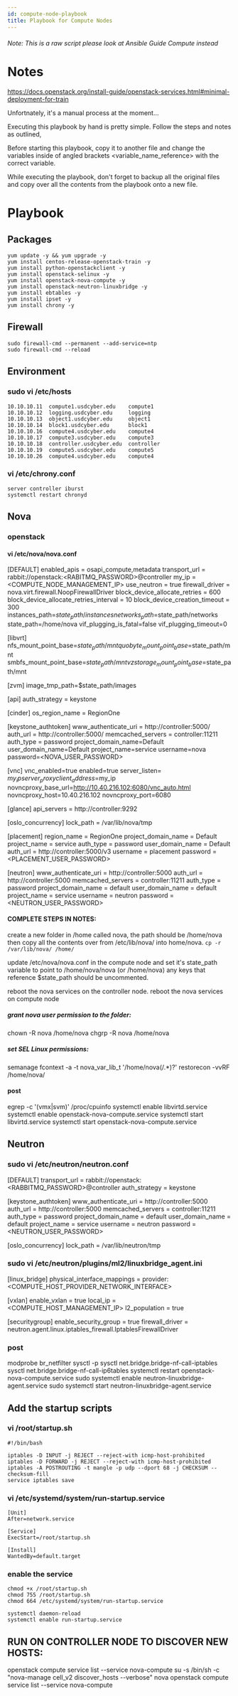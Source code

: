 ```yaml
---
id: compute-node-playbook
title: Playbook for Compute Nodes
---
```


###### Note: This is a raw script please look at Ansible Guide Compute instead

# Notes
https://docs.openstack.org/install-guide/openstack-services.html#minimal-deployment-for-train

Unfortnately, it's a manual process at the moment...

Executing this playbook by hand is pretty simple. Follow the steps and notes as outlined,

Before starting this playbook, copy it to another file and change the variables inside of angled brackets <variable_name_reference> with the correct variable.

While executing the playbook, don't forget to backup all the original files and copy over all the contents from the playbook onto a new file.

# Playbook
## Packages
```
yum update -y && yum upgrade -y
yum install centos-release-openstack-train -y
yum install python-openstackclient -y
yum install openstack-selinux -y
yum install openstack-nova-compute -y
yum install openstack-neutron-linuxbridge -y
yum install ebtables -y 
yum install ipset -y
yum install chrony -y
```
## Firewall
```
sudo firewall-cmd --permanent --add-service=ntp
sudo firewall-cmd --reload
```
## Environment
### sudo vi /etc/hosts
```
10.10.10.11  compute1.usdcyber.edu    compute1
10.10.10.12  logging.usdcyber.edu     logging
10.10.10.13  object1.usdcyber.edu     object1
10.10.10.14  block1.usdcyber.edu      block1
10.10.10.16  compute4.usdcyber.edu    compute4
10.10.10.17  compute3.usdcyber.edu    compute3
10.10.10.18  controller.usdcyber.edu  controller
10.10.10.19  compute5.usdcyber.edu    compute5
10.10.10.26  compute4.usdcyber.edu    compute4
```
### vi /etc/chrony.conf
```
server controller iburst
systemctl restart chronyd
```
## Nova
### openstack
#### vi /etc/nova/nova.conf
[DEFAULT]
enabled_apis = osapi_compute,metadata
transport_url = rabbit://openstack:<RABITMQ_PASSWORD>@controller
my_ip = <COMPUTE_NODE_MANAGEMENT_IP>
use_neutron = true
firewall_driver = nova.virt.firewall.NoopFirewallDriver
block_device_allocate_retries = 600
block_device_allocate_retries_interval = 10
block_device_creation_timeout = 300
instances_path=$state_path/instances
networks_path=$state_path/networks
state_path=/home/nova
vif_plugging_is_fatal=false
vif_plugging_timeout=0

[libvrt]
nfs_mount_point_base=$state_path/mnt
quobyte_mount_point_base=$state_path/mnt
smbfs_mount_point_base=$state_path/mnt
vzstorage_mount_point_base=$state_path/mnt

[zvm]
image_tmp_path=$state_path/images

[api]
auth_strategy = keystone

[cinder]
os_region_name = RegionOne

[keystone_authtoken]
www_authenticate_uri = http://controller:5000/
auth_url = http://controller:5000/
memcached_servers = controller:11211
auth_type = password
project_domain_name=Default
user_domain_name=Default
project_name=service
username=nova
password=<NOVA_USER_PASSWORD>

[vnc]
vnc_enabled=true
enabled=true
server_listen= $my_ip
server_proxyclient_address=$my_ip
novncproxy_base_url=http://10.40.216.102:6080/vnc_auto.html
novncproxy_host=10.40.216.102
novncproxy_port=6080

[glance]
api_servers = http://controller:9292

[oslo_concurrency]
lock_path = /var/lib/nova/tmp

[placement]
region_name = RegionOne
project_domain_name = Default
project_name = service
auth_type = password
user_domain_name = Default
auth_url = http://controller:5000/v3
username = placement
password = <PLACEMENT_USER_PASSWORD>

[neutron]
www_authenticate_uri = http://controller:5000
auth_url = http://controller:5000
memcached_servers = controller:11211
auth_type = password
project_domain_name = default
user_domain_name = default
project_name = service
username = neutron
password = <NEUTRON_USER_PASSWORD>

#### COMPLETE STEPS IN NOTES:
create a new folder in /home called nova, the path should be /home/nova
then copy all the contents over from /etc/lib/nova/ into home/nova. `cp -r /var/lib/nova/ /home/`

update /etc/nova/nova.conf in the compute node and set it's state_path variable to point to /home/nova/nova (or /home/nova)
any keys that reference $state_path should be uncommented.


reboot the nova services on the controller node.
reboot the nova services on compute node
##### grant nova user permission to the folder:
chown -R nova /home/nova 
chgrp -R nova /home/nova
##### set SEL Linux permissions: 
semanage fcontext -a -t nova_var_lib_t '/home/nova(/.*)?'
restorecon -vvRF /home/nova/
#### post
egrep -c '(vmx|svm)' /proc/cpuinfo
systemctl enable libvirtd.service 
systemctl enable openstack-nova-compute.service
systemctl start libvirtd.service 
systemctl start openstack-nova-compute.service


## Neutron
### sudo vi /etc/neutron/neutron.conf
[DEFAULT]
transport_url = rabbit://openstack:<RABBITMQ_PASSWORD>@controller
auth_strategy = keystone

[keystone_authtoken]
www_authenticate_uri = http://controller:5000
auth_url = http://controller:5000
memcached_servers = controller:11211
auth_type = password
project_domain_name = default
user_domain_name = default
project_name = service
username = neutron
password = <NEUTRON_USER_PASSWORD>

[oslo_concurrency]
lock_path = /var/lib/neutron/tmp

### sudo vi /etc/neutron/plugins/ml2/linuxbridge_agent.ini
[linux_bridge]
physical_interface_mappings = provider:<COMPUTE_HOST_PROVIDER_NETWORK_INTERFACE>

[vxlan]
enable_vxlan = true
local_ip = <COMPUTE_HOST_MANAGEMENT_IP>
l2_population = true

[securitygroup]
enable_security_group = true
firewall_driver = neutron.agent.linux.iptables_firewall.IptablesFirewallDriver

### post
modprobe br_netfilter
sysctl -p
sysctl net.bridge.bridge-nf-call-iptables
sysctl net.bridge.bridge-nf-call-ip6tables
systemctl restart openstack-nova-compute.service
sudo systemctl enable neutron-linuxbridge-agent.service
sudo systemctl start neutron-linuxbridge-agent.service
## Add the startup scripts
### vi /root/startup.sh
```
#!/bin/bash

iptables -D INPUT -j REJECT --reject-with icmp-host-prohibited
iptables -D FORWARD -j REJECT --reject-with icmp-host-prohibited
iptables -A POSTROUTING -t mangle -p udp --dport 68 -j CHECKSUM --checksum-fill
service iptables save
```

### vi /etc/systemd/system/run-startup.service
```
[Unit]
After=network.service

[Service]
ExecStart=/root/startup.sh

[Install]
WantedBy=default.target
```
### enable the service
```
chmod +x /root/startup.sh
chmod 755 /root/startup.sh
chmod 664 /etc/systemd/system/run-startup.service

systemctl daemon-reload
systemctl enable run-startup.service
```
## RUN ON CONTROLLER NODE TO DISCOVER NEW HOSTS:
openstack compute service list --service nova-compute
su -s /bin/sh -c "nova-manage cell_v2 discover_hosts --verbose" nova
openstack compute service list --service nova-compute
